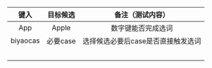 | 键入 | 目标候选 | 备注（测试内容） |
|:--:|:--:|:--------:|
| App   |  Apple  |  数字键能否完成选词   |
| biyaocas   |  必要case  |  选择候选必要后case是否直接触发选词   |
|    |    |          |
|    |    |          |
|    |    |          |
|    |    |          |
|    |    |          |
